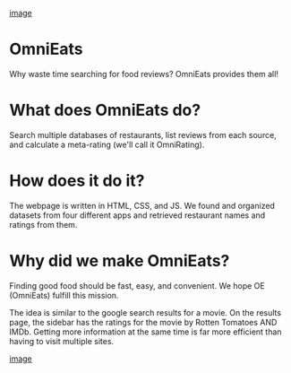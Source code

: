 [image](https://github.com/prophet18/OmniEats/assets/91926522/0d9134ed-8217-4626-829f-31f3ec688166)

# OmniEats
Why waste time searching for food reviews? OmniEats provides them all!

# What does OmniEats do?
Search multiple databases of restaurants, list reviews from each source, and calculate a meta-rating (we'll call it OmniRating).

# How does it do it?
The webpage is written in HTML, CSS, and JS.
We found and organized datasets from four different apps and retrieved restaurant names and ratings from them.

# Why did we make OmniEats?
Finding good food should be fast, easy, and convenient. We hope OE (OmniEats) fulfill this mission.

The idea is similar to the google search results for a movie.
On the results page, the sidebar has the ratings for the movie by Rotten Tomatoes AND IMDb.
Getting more information at the same time is far more efficient than having to visit multiple sites.

[image](https://github.com/prophet18/OmniEats/assets/91926522/00cd652f-c120-4486-a2b8-5bfdaede5fd6)


